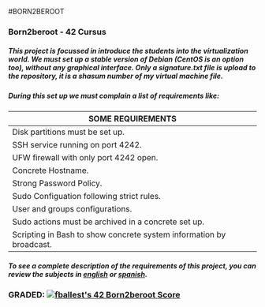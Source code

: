 #BORN2BEROOT

### Born2beroot - 42 Cursus

##### This project is focussed in introduce the students into the virtualization world. We must set up a stable version of Debian (CentOS is an option too), without any graphical interface. Only a signature.txt file is upload to the repository, it is a shasum number of my virtual machine file.  
##### During this set up we must complain a list of requirements like:

SOME REQUIREMENTS |
----------------- |
Disk partitions must be set up. |
SSH service running on port 4242. |
UFW firewall with only port 4242 open. |   
Concrete Hostname. |
Strong Password Policy. |
Sudo Configuation following strict rules. |
User and groups configurations. |
Sudo actions must be archived in a concrete set up. |
Scripting in Bash to show concrete system information by broadcast. |

##### To see a complete description of the requirements of this project, you can review the subjects in [english](subject/en.subject.pdf) or [spanish](subject/es.subject.pdf).

### GRADED:  [![fballest's 42 Born2beroot Score](https://badge42.vercel.app/api/v2/cl45d74de005409l9l5r3ozl6/project/2180820)](https://github.com/JaeSeoKim/badge42)
